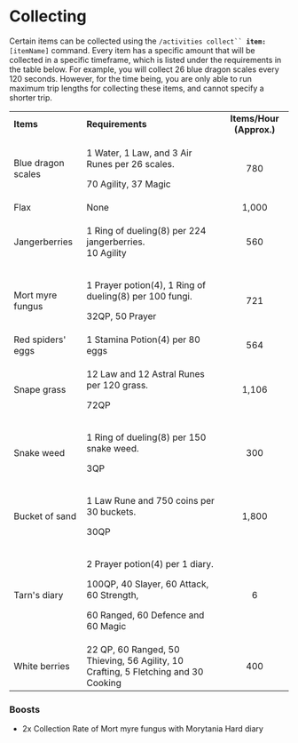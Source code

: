 # Collecting

Certain items can be collected using the  `/activities collect`` `**`item:`**`[itemName]` command. Every item has a specific amount that will be collected in a specific timeframe, which is listed under the requirements in the table below. For example, you will collect 26 blue dragon scales every 120 seconds. However, for the time being, you are only able to run maximum trip lengths for collecting these items, and cannot specify a shorter trip.

|                    |                                                                                                                                  |                          |
| ------------------ | -------------------------------------------------------------------------------------------------------------------------------- | :----------------------: |
| **Items**          | **Requirements**                                                                                                                 | **Items/Hour (Approx.)** |
| Blue dragon scales | <p>1 Water, 1 Law, and 3 Air Runes per 26 scales.</p><p>70 Agility, 37 Magic</p>                                                 |            780           |
| Flax               | None                                                                                                                             |           1,000          |
| Jangerberries      | <p>1 Ring of dueling(8) per 224 jangerberries.<br>10 Agility</p>                                                                 |            560           |
| Mort myre fungus   | <p>1 Prayer potion(4), 1 Ring of dueling(8) per 100 fungi.</p><p>32QP, 50 Prayer</p>                                             |            721           |
| Red spiders' eggs  | 1 Stamina Potion(4) per 80 eggs                                                                                                  |            564           |
| Snape grass        | <p>12 Law and 12 Astral Runes per 120 grass.</p><p>72QP</p>                                                                      |           1,106          |
| Snake weed         | <p>1 Ring of dueling(8) per 150 snake weed.</p><p>3QP</p>                                                                        |            300           |
| Bucket of sand     | <p>1 Law Rune and 750 coins per 30 buckets.</p><p>30QP</p>                                                                       |           1,800          |
| Tarn's diary       | <p>2 Prayer potion(4) per 1 diary.</p><p>100QP, 40 Slayer, 60 Attack, 60 Strength, </p><p>60 Ranged, 60 Defence and 60 Magic</p> |             6            |
| White berries      | 22 QP, 60 Ranged, 50 Thieving, 56 Agility, 10 Crafting, 5 Fletching and 30 Cooking                                               |            400           |

### Boosts

* 2x Collection Rate of Mort myre fungus with Morytania Hard diary
